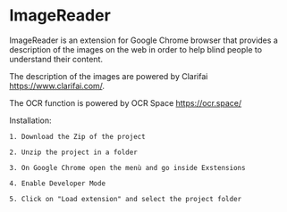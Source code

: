 # ImageReader
ImageReader is an extension for Google Chrome browser that provides a description of the images on the web in order to help blind people to understand their content.

The description of the images are powered by Clarifai https://www.clarifai.com/.

The OCR function is powered by OCR Space https://ocr.space/

Installation:

	1. Download the Zip of the project
	
	2. Unzip the project in a folder	
	
	3. On Google Chrome open the menù and go inside Exstensions
	
	4. Enable Developer Mode
	
	5. Click on "Load extension" and select the project folder
	
